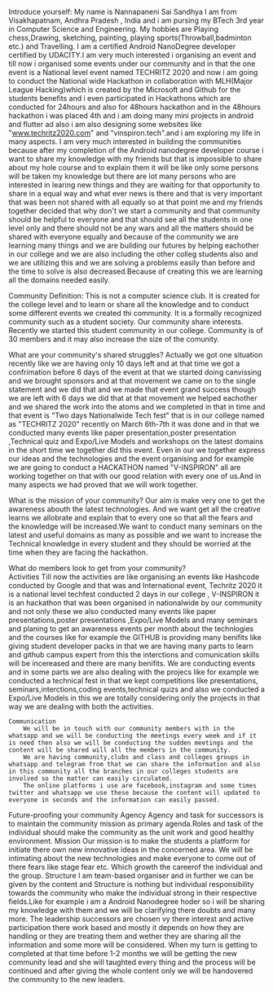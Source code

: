 Introduce yourself:
	My name is Nannapaneni Sai Sandhya
	I am from Visakhapatnam, Andhra Pradesh , India and i am pursing my BTech 3rd year in Computer Science and Engineering.
My hobbies are Playing chess,Drawing, sketching, painting, playing sports(Throwball,badminton etc.) and Travelling.
 	I am a certified Android NanoDegree developer certified by UDACITY.I am very much interested i organising an event and till now i organised some events under our community and in that the one event is a National level event named TECHRITZ 2020 and now i am going to conduct the National wide Hackathon in collaboration with MLH(Major League Hacking)which is created by the Microsoft and Github for the students benefits and i even participated in Hackathons which are conducted for 24hours and also for 48hours hackathon and in the 48hours hackathon i was placed 4th and i am doing many mini projects in android and flutter ad also i am also designing some websites like "www.techritz2020.com" and "vinspiron.tech".and i am exploring my life in many aspects.
 	I am very much interested in building the communities because after my completion of the Android nanodegree developer course i want to share my knowledge with my friends but that is impossible to share about my hole course and to explain them it will be like only some persons will be taken my knowledge but there are lot many persons who are interested in learing new things and they are waiting for that opportunity to share in a equal way and what ever news is there and that is very important that was been not shared with all equally so at that point me and my friends together decided that why don't we start a community and that community should be helpful to everyone and that should see all the students in one level only and there should not be any wars and all the matters should be shared with everyone equally and because of the community we are learning many things and we are building our futures by helping eachother in our college and we are also including the other colleg students also and we are utilizing this and we are solving a problems easily than before and the time to solve is also decreased.Because of creating this we are learning all the domains needed easily.


Community Definition:
This is not a computer science club. It is created for the college level and to learn or share all the knowledge and to conduct some different events we created thi community.
It is a formally recognized community such as a student society.
Our community share interests.
Recently we started this student community in our college.
Community is of 30 members and it may also increase the size of the comunity.


What are your community's shared struggles?
	Actually we got one situation recently like we are having only 10 days left and at that time we got a confrimation before 6 days of the event at that we started doing canvissing and we brought sponsors and at that movement we came on to the single statement and we did that and we made that event grand success though we are left with 6 days we did that at that movement we helped eachother and we shared the work into the atoms and we completed in that in time and that event is "Two days Nationalwide Tech fest" that is in our college named as "TECHRITZ 2020" recently on March 6th-7th it was done and in that we conducted many events like paper presentation,poster presentation ,Technical quiz and Expo/Live Models and workshops on the latest domains in the short time we together did this event. Even in our we together express our ideas and the technologies and the event organising and for example we are going to conduct a HACKATHON named "V-INSPIRON" all are working together on that with our good relation with every one of us.And in many aspects we had proved that we will work together.


What is the mission of your community?
	Our aim is make very one to get the awareness abouth the latest technologies. And we want get all the creative learns we allobrate and explain that to every one so that all the fears and the knowledge will be increased.We want to conduct many seminars on the latest and useful domains as many as possible and we want to increase the Technical knowledge in every student and they should be worried at the time when they are facing the hackathon.


What do members look to get from your community?  	    
	Activities
		Till now the activities are like organising an events like Hashcode conducted by Google and that was and International event, Techritz 2020 it is a national level techfest conducted 2 days in our college , V-INSPIRON it is an hackathon that was been organised in nationalwide by our community and not only these we also conducted many events like paper presentations,poster presentations ,Expo/Live Models and many seminars and planing to get an awareness events per month about the technlogies and the courses like for example the GITHUB is providing many benifits like giving student developer packs in that we are having many parts to learn and github campus expert from this the interctions and comunication skills will be incereased and there are many benifits.
		We are conducting events and in some parts we are also dealing with the projecs like for example we conducted a technical fest in that we kept competitions like presentations, seminars,interctions,coding events,technical quizs and also we conducted a Expo/Live Models in this we are totally considering only the projects in that way we are dealing with both the activities.
		
		
	Communication
		We will be in touch with our community members with in the whatsapp and we will be conducting the meetings every week and if it is need then also we will be conducting the sudden meetings and the content will be shared will all the members in the community.
		We are having community,clubs and class and colleges groups in whatsapp and telegram from that we can share the information and also in this community all the branches in our colleges students are involved so the matter can easily circulated.
		The online platforms i use are facebook,instagram and some times twitter and whatsapp we use these because the content will updated to everyone in seconds and the information can easily passed.
 
	

Future-proofing your community
	Agency
		Agency and task for successors is to maintain the community mission as primary agenda.Roles and task of the individual should make the community as the unit work and good healthy environment.
	Mission
		Our mission is to make the students a platform for initiate there own  new innovative ideas in the concerned area. We will be intimating about the new technologies and make everyone to come out of there fears like stage fear etc. Which growth the careerof the individual and the group.
	Structure
		I am team-based organiser and in further we can be given by the content and Structure is nothing but individual responsibility towards the community who make the individual strong in their respective fields.Like for example i am a Android Nanodegree hoder so i will be sharing my knowledge with them and we will be clarifying there doubts and many more.
		The leadership successors are chosen vy there interest and active participation there work based and mostly it depends on how they are handling or they are treating them and wether they are sharing all the information and some more will be considered.
		When my turn is getting to completed at that time before 1-2 months we will be getting the new community lead and she will taughted every thing and the process will be continued and after giving the whole content only we will be handovered the community to the new leaders.
		
